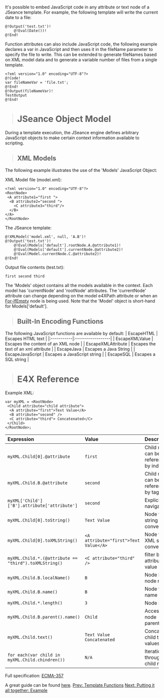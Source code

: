 It's possible to embed JavaScript code in any attribute or text node of a JSeance template. For example, the following template will write the current date to a file:

```
@!Output('test.txt')!
    @!Eval(Date())!
@!End!
```

Function attributes can also include JavaScript code, the following example declares a var in JavaScript and then uses it in the fileName parameter to specify the file to write. This can be extended to generate fileNames based on XML model data and to generate a variable number of files from a single template.

```
<?xml version="1.0" encoding="UTF-8"?>
@!Code!
var fileNameVar = 'file.txt';
@!End!
@!Output(fileNameVar)!
TestOutput
@!End!

```

> # JSeance Object Model #

During a template execution, the JSeance engine defines arbitrary JavaScript objects to make certain context information available to scripting.

> ## XML Models ##

The following example illustrates the use of the 'Models' JavaScript Object:

XML Model file (model.xml):
```
<?xml version="1.0" encoding="UTF-8"?>
<RootNode>
 <A attribute1="first ">
  <B attribute2="second ">
    <C attribute3="third"/>
  </B>
</A>
</RootNode>
```

The JSeance  template:
```
@!XMLModel('model.xml', null, 'A.B')!
@!Output('test.txt')!
    @!Eval(Models['default'].rootNode.A.@attribute1)!
    @!Eval(Models['default'].currentNode.@attribute2)!
    @!Eval(Model.currentNode.C.@attribute2)!
@!End!
```

Output file contents (test.txt):
```
first second third
```

The 'Models' object contains all the models available in the context. Each model has 'currentNode' and 'rootNode' attributes. The 'currentNode' attribute can change depending on the model e4XPath attribute or when an [For-IfEmpty](Functions#For-IfEmpty.md) node is being used. Note that the 'Model' object is short-hand for Models['default'].

> ## Built-In Encoding Functions ##

The following JavaScript functions are available by default:
| EscapeHTML | Escapes HTML text |
|:-----------|:------------------|
| EscapeXMLValue | Escapes the content of an XML node |
| EscapeXMLAttribute | Escapes the text of an xml attribute |
| EscapeJava | Escapes a Java String |
| EscapeJavaScript | Escapes a JavaScript string |
| EscapeSQL | Escapes a SQL string |

> # E4X Reference #

Example XML:
```
var myXML = <RootNode>
 <Child attribute="child attribute">
  <A attribute="first">Text Value</A>
  <B attribute="second" />
  <C attribute="third"> Concatenated</C>
 </Child>
</RootNode>;
```

| **Expression** | **Value** | **Description** |
|:---------------|:----------|:----------------|
| `myXML.Child[0].@attribute` | `first` | Child nodes can be referenced by index |
| `myXML.Child.B.@attribute` | `second` | Child nodes can be referenced by tagName|
| `myXML['Child']['B'].attribute['attribute']` | `second` | Explicit navigation|
| `myXML.Child[0].toString()` | `Text Value` | Node to string conversion |
| `myXML.Child[0].toXMLString()` | `<A attribute="first">Text Value</A>` | Node to XML string conversion |
| `myXML.Child.*.(@attribute == "third").toXMLString()` | `<C attribute="third" />` | filter by attribute value |
| `myXML.Child.B.localName()` | `B` | Node local node name |
| `myXML.Child.B.name()` | `B` | Node full name|
| `myXML.Child.*.length()` | `3` | Node size |
| `myXML.Child.B.parent().name()` | `Child` | Accessing node parents |
| `myXML.Child.text()` | `Text Value Concatenated` | Concatenate child text values|
| `for each(var child in myXML.Child.chindren())` | `N/A` | Iteration through child nodes |

Full specification: [ECMA-357](http://www.ecma-international.org/publications/standards/Ecma-357.htm)

A great guide can be found [here](http://wso2.org/project/mashup/1.5.2/docs/e4xquickstart.html).
[Prev: Template Functions](Functions.md) [Next: Putting it all together: Example](PuttingItAllTogether.md)